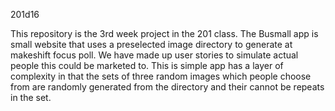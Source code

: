 201d16

This repository is the 3rd week project in the 201 class. The Busmall app is small website that uses a preselected image directory to generate at makeshift focus poll. We have made up user stories to simulate actual people this could be marketed to.  This is simple app has a layer of complexity in that the sets of three random images which people choose from are randomly generated from the directory and their cannot be repeats in the set.
